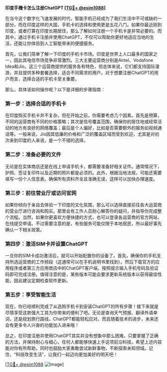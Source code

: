 **印度手機卡怎么注册ChatGPT [[TG💪+ @esim1088](https://t.me/s/esim1088)]**

在当今这个数字化飞速发展的时代，智能手机已经成为了我们生活中不可或缺的一部分。而在印度这样的大国，手机卡的选择和使用更是五花八门。如果你最近刚到印度，或者打算在印度长期居住，那么了解如何注册一个手机卡是非常必要的。而其中，通过手机卡注册并使用ChatGPT，不仅可以帮助你更好地适应当地的生活，还能让你体验到人工智能带来的便捷服务。

首先，让我们简单了解一下印度的手机卡市场。印度是世界上人口最多的国家之一，因此其电信市场竞争非常激烈。三大主要运营商分别是Airtel、Vodafone Idea和Jio。这三个运营商提供的服务各有特色，但总体来说，它们都支持国际漫游，并且提供多种套餐选择，适合不同需求的用户。对于想要注册ChatGPT的用户而言，选择合适的手机卡至关重要。

那么，具体该如何操作呢？以下是详细的步骤指南：

### 第一步：选择合适的手机卡

在印度购买手机卡并不复杂，但在开始之前，你需要考虑几个因素。首先是预算，不同的运营商有不同的价格策略；其次是信号覆盖范围，确保你的居住地或经常活动的地方有良好的网络覆盖；最后是个人偏好，比如是否需要额外的服务如视频通话等。一般来说，Jio因其低廉的价格和广泛的覆盖区域而受到欢迎，尤其是对初次来到印度的人来说，是一个不错的选择。

### 第二步：准备必要的文件

无论是在实体商店还是在线上申请手机卡，都需要准备好相关证件。通常情况下，护照、签证复印件以及近期的照片都是必须的。此外，根据当地法规，可能还需要填写一份个人信息表。确保所有资料齐全且准确无误，这样可以加快办理速度。

### 第三步：前往营业厅或访问官网

如果你倾向于亲自去体验一下印度的文化氛围，那么可以选择直接前往各大运营商的营业厅进行咨询和购买。那里会有工作人员耐心解答你的疑问，并指导你完成整个流程。当然，如果你更喜欢方便快捷的方式，也可以登录各运营商的官方网站，在线提交申请。不过需要注意的是，有些服务可能仅限于本地居民，所以最好事先确认一下相关政策。

### 第四步：激活SIM卡并设置ChatGPT

一旦你的SIM卡成功激活后，就可以开始配置你的设备了。首先，确保你的手机支持所选运营商的工作频段（这通常可以在手机说明书里找到）。然后下载官方的应用程序或者第三方应用商店中的ChatGPT客户端，按照提示输入手机号码及验证码即可完成注册。值得注意的是，某些版本可能会要求更新系统版本以获得最佳性能，因此建议定期检查软件更新。

### 第五步：享受智能生活

现在，你已经顺利完成了从选购手机卡到安装ChatGPT的所有步骤！接下来就是尽情享受这款强大工具为你带来的便利了吧。无论是查询天气预报、翻译外语单词，还是规划旅行路线，ChatGPT都能轻松应对。而且随着技术的进步，未来还会有更多令人兴奋的功能加入进来哦！

总之，在印度注册并使用ChatGPT其实并没有想象中那么困难。只要掌握了正确的方法，并保持耐心与细心，任何人都能够快速上手这项前沿科技。希望上述内容能对你有所帮助，同时也鼓励大家勇敢尝试新鲜事物，不断探索未知领域。记住，“科技改变生活”，让我们一起迈向更加美好的明天吧！

[[TG💪+ @esim1088](https://t.me/s/esim1088) ![Image](https://i.postimg.cc/4NQfJmqS/Snipaste-2025-05-13-00-14-12.png)]